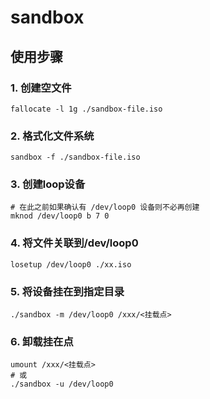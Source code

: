 # sandbox

## 使用步骤

### 1. 创建空文件

```shell
fallocate -l 1g ./sandbox-file.iso
```

### 2. 格式化文件系统

```shell
sandbox -f ./sandbox-file.iso
```

### 3. 创建loop设备

```shell
# 在此之前如果确认有 /dev/loop0 设备则不必再创建
mknod /dev/loop0 b 7 0
```

### 4. 将文件关联到/dev/loop0
```shell
losetup /dev/loop0 ./xx.iso
```

### 5. 将设备挂在到指定目录
```shell
./sandbox -m /dev/loop0 /xxx/<挂载点>
```

### 6. 卸载挂在点
```shell
umount /xxx/<挂载点>
# 或
./sandbox -u /dev/loop0
```